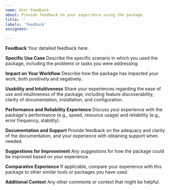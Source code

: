 ```yaml
---
name: User Feedback
about: Provide feedback on your experience using the package
title: ''
labels: 'feedback'
assignees: ''

---
```


**Feedback**
Your detailed feedback here.

**Specific Use Case**
Describe the specific scenario in which you used the package, including the problems or tasks you were addressing.

**Impact on Your Workflow**
Describe how the package has impacted your work, both positively and negatively.

**Usability and Intuitiveness**
Share your experiences regarding the ease of use and intuitiveness of the package, including feature discoverability, clarity of documentation, installation, and configuration.

**Performance and Reliability Experience**
Discuss your experience with the package's performance (e.g., speed, resource usage) and reliability (e.g., error frequency, stability).

**Documentation and Support**
Provide feedback on the adequacy and clarity of the documentation, and your experience with obtaining support when needed.

**Suggestions for Improvement**
Any suggestions for how the package could be improved based on your experience.

**Comparative Experience**
If applicable, compare your experience with this package to other similar tools or packages you have used.

**Additional Context**
Any other comments or context that might be helpful.